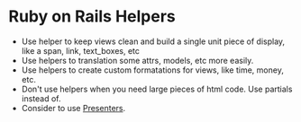 # Ruby on Rails Helpers

* Use helper to keep views clean and build a single unit piece of display, like a span, link, text_boxes, etc
* Use helpers to translation some attrs, models, etc more easily.
* Use helpers to create custom formatations for views, like time, money, etc.
* Don't use helpers when you need large pieces of html code. Use partials instead of.
* Consider to use [Presenters](http://nithinbekal.com/posts/rails-presenters/).
